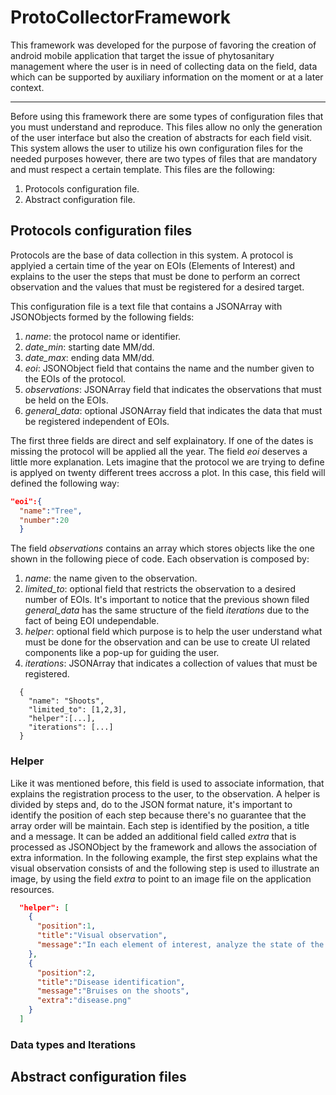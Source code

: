 # ProtoCollectorFramework

This framework was developed for the purpose of favoring the creation of android mobile application that target the issue of phytosanitary management where the user is in need of collecting data on the field, data which can be supported by auxiliary information on the moment or at a later context.

----

Before using this framework there are some types of configuration files that you must understand and reproduce. This files allow no only the generation of the user interface but also the creation of abstracts for each field visit.
This system allows the user to utilize his own configuration files for the needed purposes however, there are two types of files that are mandatory and must respect a certain template. This files are the following:
 
 1. Protocols configuration file.
 1. Abstract configuration file.
 
 ## Protocols configuration files
 Protocols are the base of data collection in this system. A protocol is applyied a certain time of the year on EOIs (Elements of Interest) and explains to the user the steps that must be done to perform an correct observation and the values that must be registered for a desired target.
 
 This configuration file is a text file that contains a JSONArray with JSONObjects formed by the following fields:
 
  1. *name*: the protocol name or identifier.
  1. *date_min*: starting date MM/dd.
  1. *date_max*: ending data MM/dd.
  1. *eoi*: JSONObject field that contains the name and the number given to the EOIs of the protocol.
  1. *observations*: JSONArray field that indicates the observations that must be held on the EOIs.
  1. *general_data*: optional JSONArray field that indicates the data that must be registered independent of EOIs.
  
  The first three fields are direct and self explainatory. If one of the dates is missing the protocol will be applied all the year. The field *eoi* deserves a little more explanation. 
  Lets imagine that the protocol we are trying to define is applyed on twenty different trees accross a plot. In this case, this field will defined the following way:
  
  ```json
  "eoi":{
    "name":"Tree",
    "number":20
	}
  ```
  The field *observations* contains an array which stores objects like the one shown in the following piece of code. 
  Each observation is composed by:
  1. *name*: the name given to the observation.
  1. *limited_to*: optional field that restricts the observation to a desired number of EOIs. It's important to notice that the previous shown filed *general_data* has the same structure of the field *iterations* due to the fact of being EOI undependable.
  1. *helper*: optional field which purpose is to help the user understand what must be done for the observation and can be use to create UI related components like a pop-up for guiding the user.
  1. *iterations*: JSONArray that indicates a collection of values that must be registered.
  
```
  {
    "name": "Shoots",
    "limited_to": [1,2,3],    
    "helper":[...],
    "iterations": [...]
  }
```

### Helper

  Like it was mentioned before, this field is used to associate information, that explains the registration process to the user, to the observation. 
  A helper is divided by steps and, do to the JSON format nature, it's important to identify the position of each step because there's no guarantee that the array order will be maintain.
  Each step is identified by the position, a title and a message. It can be added an additional field called *extra* that is processed as JSONObject by the framework and allows the association of extra information.
  In the following example, the first step explains what the visual observation consists of and the following step is used to illustrate an image, by using the field *extra* to point to an image file on the application resources.

```json
  "helper": [
    {
      "position":1,
      "title":"Visual observation",
      "message":"In each element of interest, analyze the state of the shoots"
    },
    {
      "position":2,
      "title":"Disease identification",
      "message":"Bruises on the shoots",
      "extra":"disease.png"
    }
  ]
```

### Data types and Iterations
  

 ## Abstract configuration files
